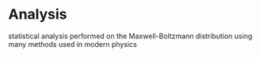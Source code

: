 # Analysis
statistical analysis performed on the Maxwell-Boltzmann distribution using many methods used in modern physics

